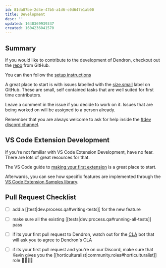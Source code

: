 ```yaml
---
id: 81da87be-2d4e-47b5-a1d6-c0d647e1ab00
title: Development
desc: ''
updated: 1640369939347
created: 1604236041570
---
```

## Summary

If you would like to contribute to the development of Dendron, checkout out the [repo](https://link.dendron.so/github) from GitHub.

You can then follow the [setup instructions](https://docs.dendron.so/notes/64f0e2d5-2c83-43df-9144-40f2c68935aa.html)

A great place to start is with issues labelled with the [size.small](https://github.com/dendronhq/dendron/labels/size.small) label on GitHub. These are small, self contained tasks that are well suited for first time contributors.

Leave a comment in the issue if you decide to work on it. Issues that are being worked on will be assigned to a person already. 

Remember that you are always welcome to ask for help inside the [#dev discord channel](https://link.dendron.so/discord).

## VS Code Extension Development

If you're not familiar with VS Code Extension Development, have no fear. There are lots of great resources for that. 

The VS Code guide to [making your first extension](https://code.visualstudio.com/api/get-started/your-first-extension) is a great place to start. 

Afterwards, you can see how specific features are implemented through the [VS Code Extension Samples library](https://github.com/microsoft/vscode-extension-samples). 

## Pull Request Checklist

- [ ] add a [[test|dev.process.qa#writing-tests]] for the new feature
- [ ] make sure all the existing [[tests|dev.process.qa#running-all-tests]] pass
- [ ] if its your first pull request to Dendron, watch out for the [CLA](https://en.wikipedia.org/wiki/Contributor_License_Agreement) bot that will ask you to agree to Dendron's CLA
- [ ] if its your first pull request and you're on our Discord, make sure that Kevin gives you the [[horticulturalist|community.roles#horticulturalist]] role  👨‍🌾👩‍🌾

